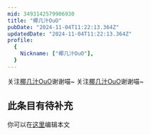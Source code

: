 ```yaml
---
mid: 3493142579906930
title: "椰几汁OuO"
pubDate: "2024-11-04T11:22:13.364Z"
updatedDate: "2024-11-04T11:22:13.364Z"
profile:
  {
    Nickname: ["椰几汁OuO"],
  }
---
```


关注[椰几汁OuO](https://space.bilibili.com/3493142579906930)谢谢喵~ 关注[椰几汁OuO](https://space.bilibili.com/3493142579906930)谢谢喵~

## 此条目有待补充
你可以在[这里](https://github.com/Yuhanawa/VTuber.ICU-Content/edit/master/v/椰几汁OuO/index.md)编辑本文

